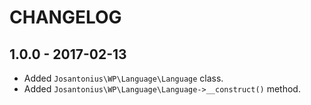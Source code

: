 # CHANGELOG

## 1.0.0 - 2017-02-13
* Added `Josantonius\WP\Language\Language` class.
* Added `Josantonius\WP\Language\Language->__construct()` method.